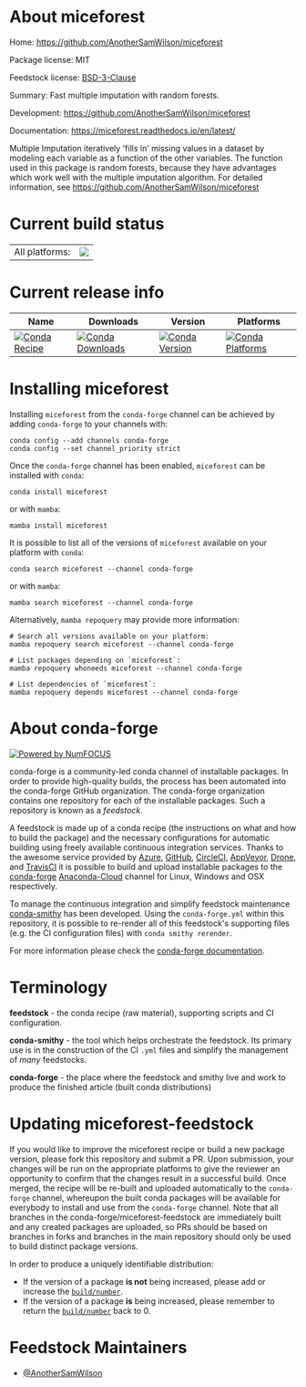 About miceforest
================

Home: https://github.com/AnotherSamWilson/miceforest

Package license: MIT

Feedstock license: [BSD-3-Clause](https://github.com/conda-forge/miceforest-feedstock/blob/main/LICENSE.txt)

Summary: Fast multiple imputation with random forests.

Development: https://github.com/AnotherSamWilson/miceforest

Documentation: https://miceforest.readthedocs.io/en/latest/

Multiple Imputation iteratively 'fills in' missing values in a dataset
by modeling each variable as a function of the other variables. The
function used in this package is random forests, because they have
advantages which work well with the multiple imputation algorithm.
For detailed information, see https://github.com/AnotherSamWilson/miceforest


Current build status
====================


<table><tr><td>All platforms:</td>
    <td>
      <a href="https://dev.azure.com/conda-forge/feedstock-builds/_build/latest?definitionId=13497&branchName=main">
        <img src="https://dev.azure.com/conda-forge/feedstock-builds/_apis/build/status/miceforest-feedstock?branchName=main">
      </a>
    </td>
  </tr>
</table>

Current release info
====================

| Name | Downloads | Version | Platforms |
| --- | --- | --- | --- |
| [![Conda Recipe](https://img.shields.io/badge/recipe-miceforest-green.svg)](https://anaconda.org/conda-forge/miceforest) | [![Conda Downloads](https://img.shields.io/conda/dn/conda-forge/miceforest.svg)](https://anaconda.org/conda-forge/miceforest) | [![Conda Version](https://img.shields.io/conda/vn/conda-forge/miceforest.svg)](https://anaconda.org/conda-forge/miceforest) | [![Conda Platforms](https://img.shields.io/conda/pn/conda-forge/miceforest.svg)](https://anaconda.org/conda-forge/miceforest) |

Installing miceforest
=====================

Installing `miceforest` from the `conda-forge` channel can be achieved by adding `conda-forge` to your channels with:

```
conda config --add channels conda-forge
conda config --set channel_priority strict
```

Once the `conda-forge` channel has been enabled, `miceforest` can be installed with `conda`:

```
conda install miceforest
```

or with `mamba`:

```
mamba install miceforest
```

It is possible to list all of the versions of `miceforest` available on your platform with `conda`:

```
conda search miceforest --channel conda-forge
```

or with `mamba`:

```
mamba search miceforest --channel conda-forge
```

Alternatively, `mamba repoquery` may provide more information:

```
# Search all versions available on your platform:
mamba repoquery search miceforest --channel conda-forge

# List packages depending on `miceforest`:
mamba repoquery whoneeds miceforest --channel conda-forge

# List dependencies of `miceforest`:
mamba repoquery depends miceforest --channel conda-forge
```


About conda-forge
=================

[![Powered by
NumFOCUS](https://img.shields.io/badge/powered%20by-NumFOCUS-orange.svg?style=flat&colorA=E1523D&colorB=007D8A)](https://numfocus.org)

conda-forge is a community-led conda channel of installable packages.
In order to provide high-quality builds, the process has been automated into the
conda-forge GitHub organization. The conda-forge organization contains one repository
for each of the installable packages. Such a repository is known as a *feedstock*.

A feedstock is made up of a conda recipe (the instructions on what and how to build
the package) and the necessary configurations for automatic building using freely
available continuous integration services. Thanks to the awesome service provided by
[Azure](https://azure.microsoft.com/en-us/services/devops/), [GitHub](https://github.com/),
[CircleCI](https://circleci.com/), [AppVeyor](https://www.appveyor.com/),
[Drone](https://cloud.drone.io/welcome), and [TravisCI](https://travis-ci.com/)
it is possible to build and upload installable packages to the
[conda-forge](https://anaconda.org/conda-forge) [Anaconda-Cloud](https://anaconda.org/)
channel for Linux, Windows and OSX respectively.

To manage the continuous integration and simplify feedstock maintenance
[conda-smithy](https://github.com/conda-forge/conda-smithy) has been developed.
Using the ``conda-forge.yml`` within this repository, it is possible to re-render all of
this feedstock's supporting files (e.g. the CI configuration files) with ``conda smithy rerender``.

For more information please check the [conda-forge documentation](https://conda-forge.org/docs/).

Terminology
===========

**feedstock** - the conda recipe (raw material), supporting scripts and CI configuration.

**conda-smithy** - the tool which helps orchestrate the feedstock.
                   Its primary use is in the construction of the CI ``.yml`` files
                   and simplify the management of *many* feedstocks.

**conda-forge** - the place where the feedstock and smithy live and work to
                  produce the finished article (built conda distributions)


Updating miceforest-feedstock
=============================

If you would like to improve the miceforest recipe or build a new
package version, please fork this repository and submit a PR. Upon submission,
your changes will be run on the appropriate platforms to give the reviewer an
opportunity to confirm that the changes result in a successful build. Once
merged, the recipe will be re-built and uploaded automatically to the
`conda-forge` channel, whereupon the built conda packages will be available for
everybody to install and use from the `conda-forge` channel.
Note that all branches in the conda-forge/miceforest-feedstock are
immediately built and any created packages are uploaded, so PRs should be based
on branches in forks and branches in the main repository should only be used to
build distinct package versions.

In order to produce a uniquely identifiable distribution:
 * If the version of a package **is not** being increased, please add or increase
   the [``build/number``](https://docs.conda.io/projects/conda-build/en/latest/resources/define-metadata.html#build-number-and-string).
 * If the version of a package **is** being increased, please remember to return
   the [``build/number``](https://docs.conda.io/projects/conda-build/en/latest/resources/define-metadata.html#build-number-and-string)
   back to 0.

Feedstock Maintainers
=====================

* [@AnotherSamWilson](https://github.com/AnotherSamWilson/)

